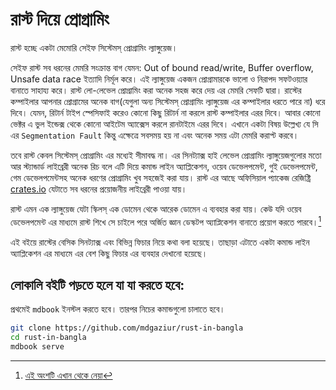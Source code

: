 # রাস্ট দিয়ে প্রোগ্রামিং

রাস্ট হচ্ছে একটা মেমোরি সেইফ সিস্টেমস্ প্রোগ্রামিং ল্যাঙ্গুয়েজ।

সেইফ রাস্ট সব ধরনের মেমরি সংক্রান্ত বাগ যেমন: Out of bound read/write, Buffer overflow, Unsafe data race ইত্যাদি নির্মূল করে। এই ল্যাঙ্গুয়েজ একজন প্রো‌গ্রামারকে ভালো ও নিরাপদ সফটওয়্যার বানাতে সাহায্য করে। রাস্ট লো-লেভেল প্রোগ্রামিং করা অনেক সহজ করে দেয় এর মেমরি সেফটি দ্বারা। রাস্টের কম্পাইলার আপনার প্রোগ্রামের অনেক বাগ(যেগুলা অন্য সিস্টেমস্ প্রোগ্রামিং ল্যাঙ্গুয়েজ এর কম্পাইলার ধরতে পারে না) ধরে দিবে। যেমন, রিটার্ন টাইপ স্পেসিফাই করেও কোনো কিছু রিটার্ন না করলে রাস্ট কম্পাইলার এরর দিবে। আবার কোনো ভেক্টর এ ভুল ইন্ডেক্স থেকে কোনো আইটেম অ্যাক্সেস করলে রানটাইমে এরর দিবে। এখানে একটা বিষয় উল্লেখ্য যে সি এর `Segmentation Fault` কিন্তু এক্ষেত্রে সবসময় হয় না এবং অনেক সময় এটা মেমরি করাপ্ট করবে।

তবে রাস্ট কেবল সিস্টেমস্ প্রোগ্রামিং এর মধ্যেই সীমাবদ্ধ না। এর সিনট্যাক্স হাই লেভেল প্রোগ্রামিং ল্যাঙ্গুয়েজগুলোর মতো আর স্ট্যান্ডার্ড লাইব্রেরী অনেক রিচ বলে এটি দিয়ে কমান্ড লাইন অ্যাপ্লিকেশন, ওয়েব ডেভেলপমেন্ট, গুই ডেভেলপমেন্ট, গেম ডেভেলপমেন্টসহ অনেক ধরণের প্রোগ্রামিং খুব সহজেই করা যায়। রাস্ট এর আছে অফিসিয়াল প্যাকেজ রেজিষ্ট্রি [crates.io](https://crates.io) যেটাতে সব ধরনের প্রয়োজনীয় লাইব্রেরী পাওয়া যায়।

রাস্ট এমন এক ল্যাঙ্গুয়েজ যেটা স্কিলস্ এক ডোমেন থেকে আরেক ডোমেন এ ব্যবহার করা যায়। কেউ যদি ওয়েব ডেভেলপমেন্ট এর মাধ্যমে রাস্ট শিখে সে চাইলে পরে অর্জিত জ্ঞান ডেস্কটপ অ্যাপ্লিকেশন বানাতে প্রয়োগ করতে পারবে।[^১]

এই বইয়ে রাস্টের বেসিক সিনট্যাক্স এবং বিভিন্ন ফিচার নিয়ে কথা বলা হয়েছে। তাছাড়া এটাতে একটা কমান্ড লাইন অ্যাপ্লিকেশন এর মাধ্যমে এর বেশ কিছু ফিচার এর ব্যবহার দেখানো হয়েছে।

[^১]: [এই অংশটি এখান থেকে নেয়া](https://doc.rust-lang.org/stable/book/foreword.html)

## লোকালি বইটি পড়তে হলে যা যা করতে হবে:

প্রথমেই `mdbook` ইনস্টল করতে হবে। তারপর নিচের কমান্ডগুলো চালাতে হবে।

```sh
git clone https://github.com/mdgaziur/rust-in-bangla
cd rust-in-bangla
mdbook serve
```
